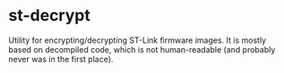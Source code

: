 # st-decrypt
Utility for encrypting/decrypting ST-Link firmware images.
It is mostly based on decompiled code, which is not human-readable (and probably never was in the first place).
